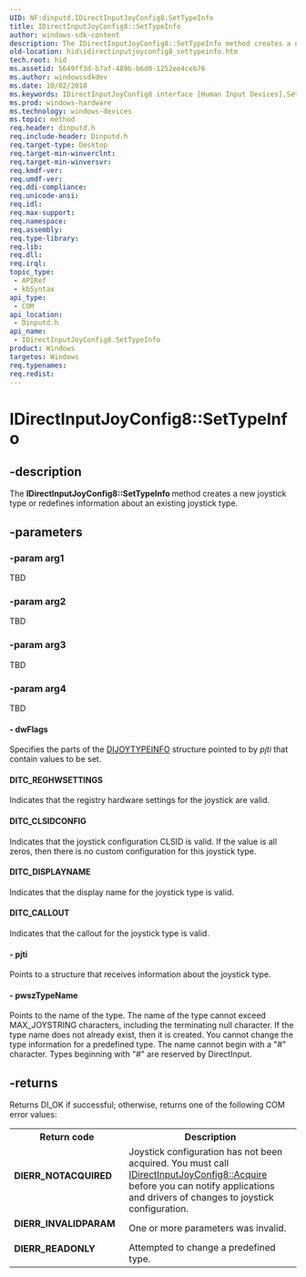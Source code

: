 ```yaml
---
UID: NF:dinputd.IDirectInputJoyConfig8.SetTypeInfo
title: IDirectInputJoyConfig8::SetTypeInfo
author: windows-sdk-content
description: The IDirectInputJoyConfig8::SetTypeInfo method creates a new joystick type or redefines information about an existing joystick type.
old-location: hid\idirectinputjoyconfig8_settypeinfo.htm
tech.root: hid
ms.assetid: 5649ff3d-b7af-489b-b6d0-1252ee4ceb76
ms.author: windowssdkdev
ms.date: 10/02/2018
ms.keywords: IDirectInputJoyConfig8 interface [Human Input Devices],SetTypeInfo method, IDirectInputJoyConfig8.SetTypeInfo, IDirectInputJoyConfig8::SetTypeInfo, SetTypeInfo, SetTypeInfo method [Human Input Devices], SetTypeInfo method [Human Input Devices],IDirectInputJoyConfig8 interface, di_ref_7cfc73ae-57b7-45a0-8466-c52fe481b980.xml, dinputd/IDirectInputJoyConfig8::SetTypeInfo, hid.idirectinputjoyconfig8_settypeinfo
ms.prod: windows-hardware
ms.technology: windows-devices
ms.topic: method
req.header: dinputd.h
req.include-header: Dinputd.h
req.target-type: Desktop
req.target-min-winverclnt: 
req.target-min-winversvr: 
req.kmdf-ver: 
req.umdf-ver: 
req.ddi-compliance: 
req.unicode-ansi: 
req.idl: 
req.max-support: 
req.namespace: 
req.assembly: 
req.type-library: 
req.lib: 
req.dll: 
req.irql: 
topic_type:
 - APIRef
 - kbSyntax
api_type:
 - COM
api_location:
 - Dinputd.h
api_name:
 - IDirectInputJoyConfig8.SetTypeInfo
product: Windows
targetos: Windows
req.typenames: 
req.redist: 
---
```


# IDirectInputJoyConfig8::SetTypeInfo


## -description


The <b>IDirectInputJoyConfig8::SetTypeInfo </b>method creates a new joystick type or redefines information about an existing joystick type. 


## -parameters




### -param arg1

TBD


### -param arg2

TBD


### -param arg3

TBD


### -param arg4

TBD




#### - dwFlags

Specifies the parts of the <a href="https://msdn.microsoft.com/54f52839-59ed-4edd-8d28-e3504f9900d0">DIJOYTYPEINFO</a> structure pointed to by <i>pjti</i> that contain values to be set. 





#### DITC_REGHWSETTINGS

Indicates that the registry hardware settings for the joystick are valid. 



#### DITC_CLSIDCONFIG

Indicates that the joystick configuration CLSID is valid. If the value is all zeros, then there is no custom configuration for this joystick type. 



#### DITC_DISPLAYNAME

Indicates that the display name for the joystick type is valid. 



#### DITC_CALLOUT

Indicates that the callout for the joystick type is valid. 


#### - pjti

Points to a structure that receives information about the joystick type. 


#### - pwszTypeName

Points to the name of the type. The name of the type cannot exceed MAX_JOYSTRING characters, including the terminating null character. If the type name does not already exist, then it is created. You cannot change the type information for a predefined type. The name cannot begin with a "#" character. Types beginning with "#" are reserved by DirectInput. 


## -returns



Returns DI_OK if successful; otherwise, returns one of the following COM error values: 

<table>
<tr>
<th>Return code</th>
<th>Description</th>
</tr>
<tr>
<td width="40%">
<dl>
<dt><b>DIERR_NOTACQUIRED </b></dt>
</dl>
</td>
<td width="60%">
Joystick configuration has not been acquired. You must call <a href="https://msdn.microsoft.com/1df2eb92-9c55-4371-84c7-a4fb879efb7e">IDirectInputJoyConfig8::Acquire</a> before you can notify applications and drivers of changes to joystick configuration. 

</td>
</tr>
<tr>
<td width="40%">
<dl>
<dt><b>DIERR_INVALIDPARAM </b></dt>
</dl>
</td>
<td width="60%">
One or more parameters was invalid. 

</td>
</tr>
<tr>
<td width="40%">
<dl>
<dt><b>DIERR_READONLY </b></dt>
</dl>
</td>
<td width="60%">
Attempted to change a predefined type. 

</td>
</tr>
</table>
 




